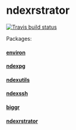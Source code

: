 # ndexrstrator


<!-- badges: start -->
  [![Travis build status](https://travis-ci.com/fdrennan/ndexrstrator.svg?branch=master)](https://travis-ci.com/fdrennan/ndexrstrator)
  <!-- badges: end -->

Packages:
#### [environ](https://github.com/fdrennan/environ)
#### [ndexpg](https://github.com/fdrennan/ndexpg)
#### [ndexutils](https://github.com/fdrennan/ndexutils)
#### [ndexssh](https://github.com/fdrennan/ndexssh)
#### [biggr](https://github.com/fdrennan/biggr)
#### [ndexrstrator](https://github.com/fdrennan/ndexrstrator)
